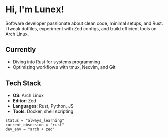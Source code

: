 # Hi, I'm Lunex!

Software developer passionate about clean code, minimal setups, and Rust. I tweak dotfiles, experiment with Zed configs, and build efficient tools on Arch Linux.

## Currently
- Diving into Rust for systems programming
- Optimizing workflows with tmux, Neovim, and Git

## Tech Stack
- **OS**: Arch Linux
- **Editor**: Zed
- **Languages**: Rust, Python, JS
- **Tools**: Docker, shell scripting

```
status = "always_learning"
current_obsession = "rust"
dev_env = "arch + zed"
```
